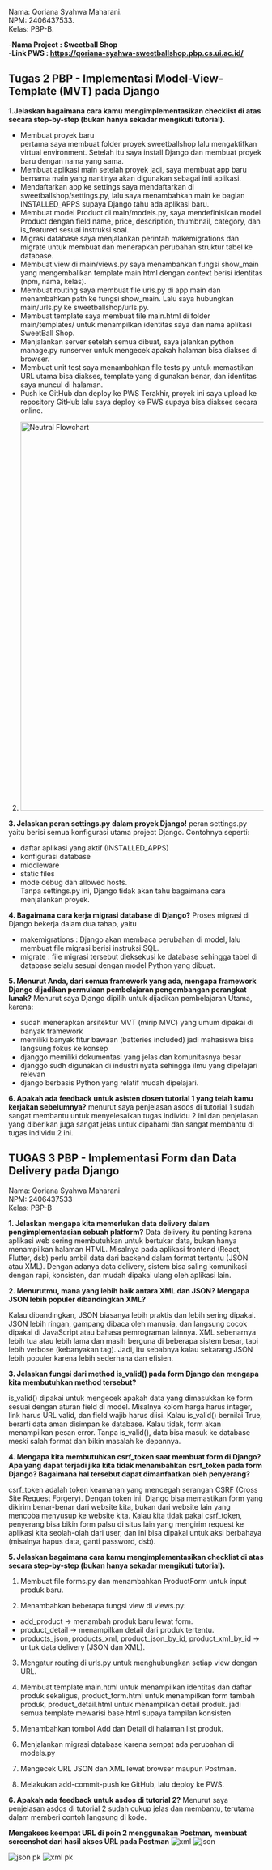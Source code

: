 Nama: Qoriana Syahwa Maharani. <br>
NPM: 2406437533. <br>
Kelas: PBP-B.

-**Nama Project : Sweetball Shop**<br>
-**Link PWS : https://qoriana-syahwa-sweetballshop.pbp.cs.ui.ac.id/**


## **Tugas 2 PBP - Implementasi Model-View-Template (MVT) pada Django**  
**1.Jelaskan bagaimana cara kamu mengimplementasikan checklist di atas secara step-by-step (bukan hanya sekadar mengikuti tutorial).**
- Membuat proyek baru  
pertama saya membuat folder proyek sweetballshop lalu mengaktifkan virtual environment. Setelah itu saya install Django dan membuat proyek baru dengan nama yang sama.
- Membuat aplikasi main
setelah proyek jadi, saya membuat app baru bernama main yang nantinya akan digunakan sebagai inti aplikasi.
- Mendaftarkan app ke settings
saya mendaftarkan di sweetballshop/settings.py, lalu saya menambahkan main ke bagian INSTALLED_APPS supaya Django tahu ada aplikasi baru.
- Membuat model Product 
di main/models.py, saya mendefinisikan model Product dengan field name, price, description, thumbnail, category, dan is_featured sesuai instruksi soal.
- Migrasi database 
saya menjalankan perintah makemigrations dan migrate untuk membuat dan menerapkan perubahan struktur tabel ke database.
- Membuat view
di main/views.py saya menambahkan fungsi show_main yang mengembalikan template main.html dengan context berisi identitas (npm, nama, kelas).
- Membuat routing
saya membuat file urls.py di app main dan menambahkan path ke fungsi show_main. Lalu saya hubungkan main/urls.py ke sweetballshop/urls.py.
- Membuat template
saya membuat file main.html di folder main/templates/ untuk menampilkan identitas saya dan nama aplikasi SweetBall Shop.
- Menjalankan server
setelah semua dibuat, saya jalankan python manage.py runserver untuk mengecek apakah halaman bisa diakses di browser.
- Membuat unit test
saya menambahkan file tests.py untuk memastikan URL utama bisa diakses, template yang digunakan benar, dan identitas saya muncul di halaman.
- Push ke GitHub dan deploy ke PWS
Terakhir, proyek ini saya upload ke repository GitHub lalu saya deploy ke PWS supaya bisa diakses secara online.

2. <img width="1024" height="768" alt="Neutral Flowchart" src="https://github.com/user-attachments/assets/d048b68f-7596-4ad3-af62-325b443478d8" />

**3. Jelaskan peran settings.py dalam proyek Django!** 
peran settings.py yaitu  berisi semua konfigurasi utama project Django. Contohnya seperti:
- daftar aplikasi yang aktif (INSTALLED_APPS)
- konfigurasi database
- middleware
- static files  
- mode debug dan allowed hosts.  
Tanpa settings.py ini, Django tidak akan tahu bagaimana cara menjalankan proyek.

**4. Bagaimana cara kerja migrasi database di Django?**
Proses migrasi di Django bekerja dalam dua tahap, yaitu
- makemigrations : Django akan membaca perubahan di model, lalu membuat file migrasi berisi instruksi SQL.  
- migrate : file migrasi tersebut dieksekusi ke database sehingga tabel di database selalu sesuai dengan model Python yang dibuat.

**5. Menurut Anda, dari semua framework yang ada, mengapa framework Django dijadikan permulaan pembelajaran pengembangan perangkat lunak?**
Menurut saya Django dipilih untuk dijadikan pembelajaran Utama, karena:
- sudah menerapkan arsitektur MVT (mirip MVC) yang umum dipakai di banyak framework
- memiliki banyak fitur bawaan (batteries included) jadi mahasiswa bisa langsung fokus ke konsep
- djanggo memiliki dokumentasi yang jelas dan komunitasnya besar
- djanggo sudh digunakan di industri nyata sehingga ilmu yang dipelajari relevan
- django berbasis Python yang relatif mudah dipelajari.

**6. Apakah ada feedback untuk asisten dosen tutorial 1 yang telah kamu kerjakan sebelumnya?**
menurut saya penjelasan asdos di tutorial 1 sudah sangat membantu untuk menyelesaikan tugas individu 2 ini dan penjelasan yang diberikan juga sangat jelas untuk dipahami dan sangat membantu di tugas individu 2 ini.

## **TUGAS 3 PBP - Implementasi Form dan Data Delivery pada Django** 
Nama: Qoriana Syahwa Maharani <br>
NPM: 2406437533<br>
Kelas: PBP-B 

**1. Jelaskan mengapa kita memerlukan data delivery dalam pengimplementasian sebuah platform?**
Data delivery itu penting karena aplikasi web sering membutuhkan untuk bertukar data, bukan hanya menampilkan halaman HTML. Misalnya pada aplikasi frontend (React, Flutter, dsb) perlu ambil data dari backend dalam format tertentu (JSON atau XML). Dengan adanya data delivery, sistem bisa saling komunikasi dengan rapi, konsisten, dan mudah dipakai ulang oleh aplikasi lain.

**2. Menurutmu, mana yang lebih baik antara XML dan JSON? Mengapa JSON lebih populer dibandingkan XML?**

Kalau dibandingkan, JSON biasanya lebih praktis dan lebih sering dipakai. JSON lebih ringan, gampang dibaca oleh manusia, dan langsung cocok dipakai di JavaScript atau bahasa pemrograman lainnya. XML sebenarnya lebih tua atau lebih lama dan masih berguna di beberapa sistem besar, tapi lebih verbose (kebanyakan tag). Jadi, itu sebabnya kalau sekarang JSON lebih populer karena lebih sederhana dan efisien.

**3. Jelaskan fungsi dari method is_valid() pada form Django dan mengapa kita membutuhkan method tersebut?**

is_valid() dipakai untuk mengecek apakah data yang dimasukkan ke form sesuai dengan aturan field di model. Misalnya kolom harga harus integer, link harus URL valid, dan field wajib harus diisi. Kalau is_valid() bernilai True, berarti data aman disimpan ke database. Kalau tidak, form akan menampilkan pesan error. Tanpa is_valid(), data bisa masuk ke database meski salah format dan bikin masalah ke depannya.

**4. Mengapa kita membutuhkan csrf_token saat membuat form di Django? Apa yang dapat terjadi jika kita tidak menambahkan csrf_token pada form Django? Bagaimana hal tersebut dapat dimanfaatkan oleh penyerang?**

csrf_token adalah token keamanan yang mencegah serangan CSRF (Cross Site Request Forgery). Dengan token ini, Django bisa memastikan form yang dikirim benar-benar dari website kita, bukan dari website lain yang mencoba menyusup ke website kita. Kalau kita tidak pakai csrf_token, penyerang bisa bikin form palsu di situs lain yang mengirim request ke aplikasi kita seolah-olah dari user, dan ini bisa dipakai untuk aksi berbahaya (misalnya hapus data, ganti password, dsb).

**5. Jelaskan bagaimana cara kamu mengimplementasikan checklist di atas secara step-by-step (bukan hanya sekadar mengikuti tutorial).**

1. Membuat file forms.py dan menambahkan ProductForm untuk input produk baru.

2. Menambahkan beberapa fungsi view di views.py:
- add_product → menambah produk baru lewat form.
- product_detail → menampilkan detail dari produk tertentu.
- products_json, products_xml, product_json_by_id, product_xml_by_id → untuk data delivery (JSON dan XML).

3. Mengatur routing di urls.py untuk menghubungkan setiap view dengan URL.

4. Membuat template main.html untuk menampilkan identitas dan daftar produk sekaligus, product_form.html untuk menampilkan form tambah produk, product_detail.html untuk menampilkan detail produk. jadi semua template mewarisi base.html supaya tampilan konsisten

5. Menambahkan tombol Add dan Detail di halaman list produk.

6. Menjalankan migrasi database karena sempat ada perubahan di models.py

7. Mengecek URL JSON dan XML lewat browser maupun Postman.

8. Melakukan add-commit-push ke GitHub, lalu deploy ke PWS.

**6. Apakah ada feedback untuk asdos di tutorial 2?**
Menurut saya penjelasan asdos di tutorial 2 sudah cukup jelas dan membantu, terutama dalam memberi contoh langsung di kode. 

**Mengakses keempat URL di poin 2 menggunakan Postman, membuat screenshot dari hasil akses URL pada Postman**
![xml](https://github.com/user-attachments/assets/0fea1d17-da20-4e8f-b761-af628c6ea10a)
![json](https://github.com/user-attachments/assets/73ebaf01-363a-4655-b915-375a1a900aff)

![json pk](https://github.com/user-attachments/assets/8adf62b1-4fe6-4729-a6c5-75a2c4e208d5)
![xml pk](https://github.com/user-attachments/assets/d6cc8bb4-ab2e-43a8-8433-43f449e8baa1)



